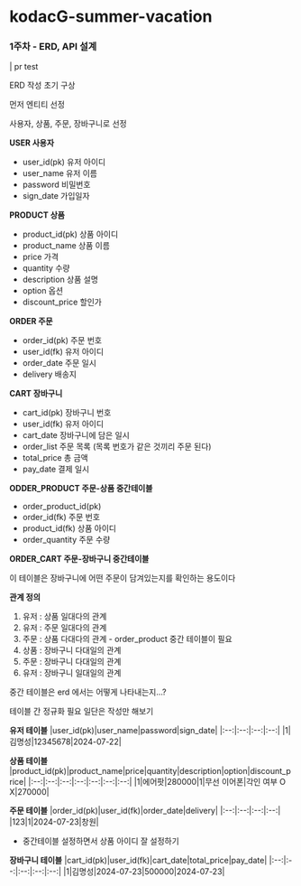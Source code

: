# kodacG-summer-vacation

### 1주차 - ERD, API 설계
| pr test

ERD 작성 초기 구상

먼저 엔티티 선정

사용자, 상품, 주문, 장바구니로 선정 

 **USER 사용자**
- user_id(pk) 유저 아이디
- user_name   유저 이름
- password    비밀번호
- sign_date   가입일자
  
**PRODUCT 상품**
- product_id(pk) 상품 아이디
- product_name 상품 이름 
- price            가격
- quantity         수량
- description      상품 설명
- option           옵션
- discount_price   할인가

  
 **ORDER 주문**
- order_id(pk)     주문 번호
- user_id(fk)       유저 아이디
- order_date        주문 일시
- delivery         배송지
  
 **CART 장바구니**
- cart_id(pk)    장바구니 번호
- user_id(fk)     유저 아이디
- cart_date       장바구니에 담은 일시
- order_list      주문 목록 (목록 번호가 같은 것끼리 주문 된다)
- total_price     총 금액
- pay_date        결제 일시

**ODDER_PRODUCT 주문-상품 중간테이블**
- order_product_id(pk)
- order_id(fk) 주문 번호
- product_id(fk) 상품 아이디
- order_quantity 주문 수량

**ORDER_CART 주문-장바구니 중간테이블**

이 테이블은 장바구니에 어떤 주문이 담겨있는지를 확인하는 용도이다





**관계 정의** 

1. 유저 : 상품     일대다의 관계 
2. 유저 : 주문     일대다의 관계
3. 주문 : 상품     다대다의 관계 - order_product 중간 테이블이 필요
4. 상품 : 장바구니 다대일의 관계 
5. 주문 : 장바구니 다대일의 관계 
6. 유저 : 장바구니 일대일의 관계

중간 테이블은 erd 에서는 어떻게 나타내는지...?

테이블 간 정규화 필요 일단은 작성만 해보기 



**유저 테이블**
|user_id(pk)|user_name|password|sign_date|
|:--:|:--:|:--:|:--:|
|1|김명성|12345678|2024-07-22|

**상품 테이블**
|product_id(pk)|product_name|price|quantity|description|option|discount_price|
|:--:|:--:|:--:|:--:|:--:|:--:|:--:|
|1|에어팟|280000|1|무선 이어폰|각인 여부 O X|270000|

**주문 테이블**
|order_id(pk)|user_id(fk)|order_date|delivery|
|:--:|:--:|:--:|:--:|
|123|1|2024-07-23|창원|

- 중간테이블 설정하면서 상품 아이디 잘 설정하기

**장바구니 테이블**
|cart_id(pk)|user_id(fk)|cart_date|total_price|pay_date|
|:--:|:--:|:--:|:--:|:--:|
|1|김명성|2024-07-23|500000|2024-07-23|



  
  
